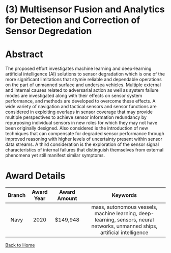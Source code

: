 
(3) Multisensor Fusion and Analytics for Detection and Correction of Sensor Degredation
=======================================================================================

# Abstract


The proposed effort investigates machine learning and deep-learning artificial intelligence (AI) solutions to sensor degradation which is one of the more significant limitations that stymie reliable and dependable operations on the part of unmanned surface and undersea vehicles. Multiple external and internal causes related to adversarial action as well as system failure modes are investigated along with their effects on sensor system performance, and methods are developed to overcome these effects. A wide variety of navigation and tactical sensors and sensor functions are considered in exploiting overlaps in sensor coverage that may provide multiple perspectives to achieve sensor information redundancy by repurposing individual sensors in new roles for which they may not have been originally designed. Also considered is the introduction of new techniques that can compensate for degraded sensor performance through improved reasoning with higher levels of uncertainty present within sensor data streams. A third consideration is the exploration of the sensor signal characteristics of internal failures that distinguish themselves from external phenomena yet still manifest similar symptoms.  

# Award Details

|Branch|Award Year|Award Amount|Keywords|
| :---: | :---: | :---: | :---: |
|Navy|2020|$149,948|mass, autonomous vessels, machine learning, deep-learning, sensors, neural networks, unmanned ships, artificial intelligence|
  
  


[Back to Home](https://github.com/chrischow/dod_sbir_awards#2128)